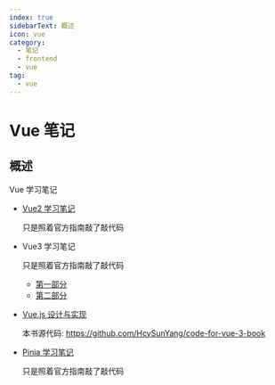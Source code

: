 ```yaml
---
index: true
sidebarText: 概述
icon: vue
category:
  - 笔记
  - frontend
  - vue
tag:
  - vue
---
```


# Vue 笔记

## 概述

Vue 学习笔记

- [Vue2 学习笔记](https://github.com/FuckDoctors/hello-vue-2.0)

  只是照着官方指南敲了敲代码

- Vue3 学习笔记

  只是照着官方指南敲了敲代码

  - [第一部分](https://github.com/FuckDoctors/hello-vue3)
  - [第二部分](./vue3/README.md)

- [Vue.js 设计与实现](./vue3-book/)

  本书源代码: <https://github.com/HcySunYang/code-for-vue-3-book>

- [Pinia 学习笔记](./pinia/)

  只是照着官方指南敲了敲代码

<!-- more -->
